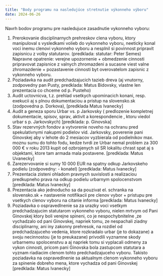 ```yaml
---
title: "Body programu na nasledujúce stretnutie výkonneho výboru"
date: 2024-06-26
---
```

Navrh bodov programu pre nasledujuce zasadnutie vykonneho vyboru:

1. Prerokovanie disciplinarnych prehreskov clena vyboru, ktory manipuloval s vysledkami volieb do vykonneho vyboru, neeticky konal voci inemu clenovi vykonneho vyboru a nesplnil si povinnost pripravit zapisnicu z volby statutarov. (predklada: statutar: Peter Semes) Napravne opatrenie: verejne upozornenie + obmedzenie cinnosti pripravovat zapisnice z valnych zhromazdeni a sucasne viest valne zhromazdenie + pozastavenie cinnosti byt overovatelom zapisnic z vykonneho vyboru.
2. Poziadavka na audit predchadzajucich tazieb dreva (aj vnutorny, zodpovedny pan Pusty, predklada: Matus Bidovsky, vlastne len prezentacia co chceme od p. Pusteho)
3. Audit uctovnicva, t.z. prehlad vsetkych upominacich konani, resp. exekucii aj s plnou dokumentaciou a pristup na slovensko.sk (zodpovedna p. Dorkova), [predklada Matus Ivanecky]
4. Audit a geneza sporu Urbar vs. p Jarkovsky ( predlozenie kompletnej dokumentacie, spisov, sprav, aktivit  a korespondencie , ktoru viedol urbar s p. Jarkovskych) [predklada: p. Ginovska]
5. Stav rezervných fondov a vytvorenie noveho na ochranu pred spekulativnymi nakupmi podielov vid. Jarkovsky, poverenie pani Ginovskej aby v lehote do 2 mesiacov vyzbierala od podielnikov max. moznu sumu do tohto fodu, kedze tvrdi  ze Urbar nemal problem za 300 000 € v roku 2013 kupit od ozbrojenych sil SR lokalitu chrast spat aj s objektami, ktore tam armada mala postavene.  [predklada: Matus Uvanecky]
6. Zarezervovanie si sumy 10 000 EUR na spatny odkup Jarkovskeho podielu (zodpovedny:  - konatel) [predklada: Matus Ivanecky]
7. Prezentacia zisteni ohladom pravnych suvislosti a realizaciou predkupneho prava na odkup podielu urbarnym spolocenstvom [predklada: Matus Ivanecky]
8. Prezentacia ako jednoducho sa da pouzivat el. schranka na slovensko.sk + nastavenie notifikacii pre clenov vybor + pristupu pre vsetkych clenov vyboru na citanie informa
[predklada: Matus Ivanecky]
9. Poziadavka o ospravedlnenie sa za urazky voci vsetkym predchadzajucim statutarom vykonneho vyboru, nielen mrtvym od Pani Ginovskej ktory boli verejne spineni, co je nespochybnitelne ,ze vychadzalo od pani Ginovskej, napriek tomu, ze nespachali ziadny disciplinarny, ani iny zakonny prehresok, na rozdiel od predchadzajuceho vedenia, ktore rozkradalo urbar (je to dokazane) a svoju necinnostou (je to preukazane) privodili vyznamne skody urbarnemu spolocenstvu a aj napriek tomu si vyplacali odmeny za vykon cinnosti, pricom pani Ginovska bola zastupcom statutara a vyznam riadiacim clenom tohto predchadzajuceho vyboru. Takisto poziadavka na ospravedlnenie sa aktualnym clenom vykonneho vyboru za spinenie dobreho mena, ktore vychadza od pani Ginovskej [predklada: Matus Ivanecky]
